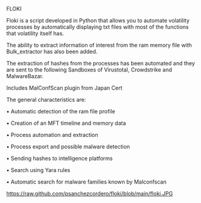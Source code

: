 FLOKI

Floki is a script developed in Python that allows you to automate volatility processes by automatically displaying txt files with most of the functions that volatility itself has.

The ability to extract information of interest from the ram memory file with Bulk_extractor has also been added.

The extraction of hashes from the processes has been automated and they are sent to the following Sandboxes of Virustotal, Crowdstrike and MalwareBazar.

Includes MalConfScan plugin from Japan Cert

The general characteristics are:

•	Automatic detection of the ram file profile

•	Creation of an MFT timeline and memory data

•	Process automation and extraction

•	Process export and possible malware detection

•	Sending hashes to intelligence platforms

•	Search using Yara rules

•	Automatic search for malware families known by Malconfscan


https://raw.github.com/psanchezcordero/floki/blob/main/floki.JPG
